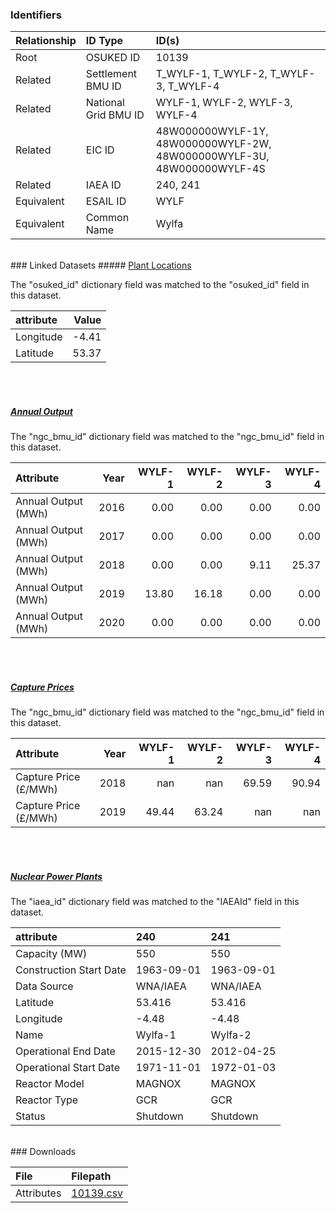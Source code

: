 ### Identifiers

| Relationship   | ID Type              | ID(s)                                                                  |
|:---------------|:---------------------|:-----------------------------------------------------------------------|
| Root           | OSUKED ID            | 10139                                                                  |
| Related        | Settlement BMU ID    | T_WYLF-1, T_WYLF-2, T_WYLF-3, T_WYLF-4                                 |
| Related        | National Grid BMU ID | WYLF-1, WYLF-2, WYLF-3, WYLF-4                                         |
| Related        | EIC ID               | 48W000000WYLF-1Y, 48W000000WYLF-2W, 48W000000WYLF-3U, 48W000000WYLF-4S |
| Related        | IAEA ID              | 240, 241                                                               |
| Equivalent     | ESAIL ID             | WYLF                                                                   |
| Equivalent     | Common Name          | Wylfa                                                                  |

<br>
### Linked Datasets
##### <a href="https://osuked.github.io/Power-Station-Dictionary/datasets/plant-locations">Plant Locations</a>



The "osuked_id" dictionary field was matched to the "osuked_id" field in this dataset.

| attribute   |   Value |
|:------------|--------:|
| Longitude   |   -4.41 |
| Latitude    |   53.37 |

<br><br>
##### <a href="https://osuked.github.io/Power-Station-Dictionary/datasets/annual-output">Annual Output</a>



The "ngc_bmu_id" dictionary field was matched to the "ngc_bmu_id" field in this dataset.

| Attribute           |   Year |   WYLF-1 |   WYLF-2 |   WYLF-3 |   WYLF-4 |
|:--------------------|-------:|---------:|---------:|---------:|---------:|
| Annual Output (MWh) |   2016 |     0.00 |     0.00 |     0.00 |     0.00 |
| Annual Output (MWh) |   2017 |     0.00 |     0.00 |     0.00 |     0.00 |
| Annual Output (MWh) |   2018 |     0.00 |     0.00 |     9.11 |    25.37 |
| Annual Output (MWh) |   2019 |    13.80 |    16.18 |     0.00 |     0.00 |
| Annual Output (MWh) |   2020 |     0.00 |     0.00 |     0.00 |     0.00 |

<br><br>
##### <a href="https://osuked.github.io/Power-Station-Dictionary/datasets/capture-prices">Capture Prices</a>



The "ngc_bmu_id" dictionary field was matched to the "ngc_bmu_id" field in this dataset.

| Attribute             |   Year |   WYLF-1 |   WYLF-2 |   WYLF-3 |   WYLF-4 |
|:----------------------|-------:|---------:|---------:|---------:|---------:|
| Capture Price (£/MWh) |   2018 |   nan    |   nan    |    69.59 |    90.94 |
| Capture Price (£/MWh) |   2019 |    49.44 |    63.24 |   nan    |   nan    |

<br><br>
##### <a href="https://osuked.github.io/Power-Station-Dictionary/datasets/nuclear-power-plants">Nuclear Power Plants</a>



The "iaea_id" dictionary field was matched to the "IAEAId" field in this dataset.

| attribute               | 240        | 241        |
|:------------------------|:-----------|:-----------|
| Capacity (MW)           | 550        | 550        |
| Construction Start Date | 1963-09-01 | 1963-09-01 |
| Data Source             | WNA/IAEA   | WNA/IAEA   |
| Latitude                | 53.416     | 53.416     |
| Longitude               | -4.48      | -4.48      |
| Name                    | Wylfa-1    | Wylfa-2    |
| Operational End Date    | 2015-12-30 | 2012-04-25 |
| Operational Start Date  | 1971-11-01 | 1972-01-03 |
| Reactor Model           | MAGNOX     | MAGNOX     |
| Reactor Type            | GCR        | GCR        |
| Status                  | Shutdown   | Shutdown   |


<br>
### Downloads


| File       | Filepath                                                                              |
|:-----------|:--------------------------------------------------------------------------------------|
| Attributes | [10139.csv](https://osuked.github.io/Power-Station-Dictionary/object_attrs/10139.csv) |
